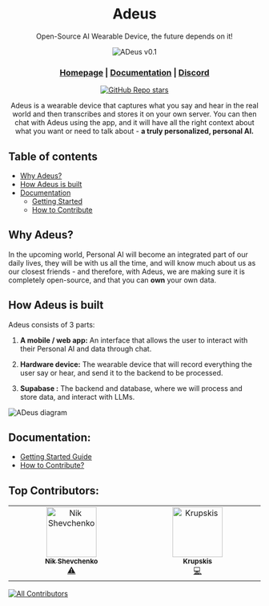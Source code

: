 <div align="center">




# **Adeus**

Open-Source AI Wearable Device, the future depends on it!

![ADeus v0.1](docs/images/adeus_01.jpeg)

<h3>

[Homepage](https://www.adeus.ai/) | [Documentation](https://docs.adeus.ai/) | [Discord](https://discord.gg/N5c6KXBgWW)

</h3>

[![GitHub Repo stars](https://img.shields.io/github/stars/adamcohenhillel/ADeus)](https://github.com/adamcohenhillel/ADeus)

Adeus is a wearable device that captures what you say and hear in the real world and then transcribes and stores it on your own server. You can then chat with Adeus using the app, and it will have all the right context about what you want or need to talk about - **a truly personalized, personal AI.**

</div>

## Table of contents

- [Why Adeus?](#why-adeus)
- [How Adeus is built](#how-adeus-is-built)
- [Documentation](#documentation)
  - [Getting Started](https://docs.adeus.ai/getting_started.html)
  - [How to Contribute](https://docs.adeus.ai/#how-to-contribute)

## Why Adeus?

In the upcoming world, Personal AI will become an integrated part of our daily lives, they will be with us all the time, and will know much about us as our closest friends - and therefore, with Adeus, we are making sure it is completely open-source, and that you can **own** your own data.

## How Adeus is built

Adeus consists of 3 parts:

1. **A mobile / web app:**
   An interface that allows the user to interact with their Personal AI and data through chat.

2. **Hardware device:** The wearable device that will record everything the user say or hear, and send it to the backend to be processed.

3. **Supabase :** The backend and database, where we will process and store data, and interact with LLMs.

![ADeus diagram](docs/images/adeus_diagram.png)

## Documentation:

- [Getting Started Guide](https://docs.adeus.ai/getting_started.html#1-backend-supabase)
- [How to Contribute?](https://docs.adeus.ai/#how-to-contribute)

## Top Contributors:

<!-- ALL-CONTRIBUTORS-LIST:START - Do not remove or modify this section -->
<!-- prettier-ignore-start -->
<!-- markdownlint-disable -->
<table>
  <tbody>
    <tr>
      <td align="center" valign="top" width="14.28%"><a href="https://github.com/kodjima33"><img src="https://avatars.githubusercontent.com/u/43514161?v=4?s=100" width="100px;" alt="Nik Shevchenko"/><br /><sub><b>Nik Shevchenko</b></sub></a><br /><a href="#test-kodjima33" title="Tests">⚠️</a></td>
      <td align="center" valign="top" width="14.28%"><a href="https://github.com/Krupskis"><img src="https://avatars.githubusercontent.com/u/44723913?v=4?s=100" width="100px;" alt="Krupskis"/><br /><sub><b>Krupskis</b></sub></a><br /><a href="#code-Krupskis" title="Code">💻</a></td>
    </tr>
  </tbody>
</table>

<!-- markdownlint-restore -->
<!-- prettier-ignore-end -->

<!-- ALL-CONTRIBUTORS-LIST:END -->
[![All Contributors](https://img.shields.io/github/all-contributors/kodjima33/ADeus?color=ee8449&style=flat-square)](#contributors)
